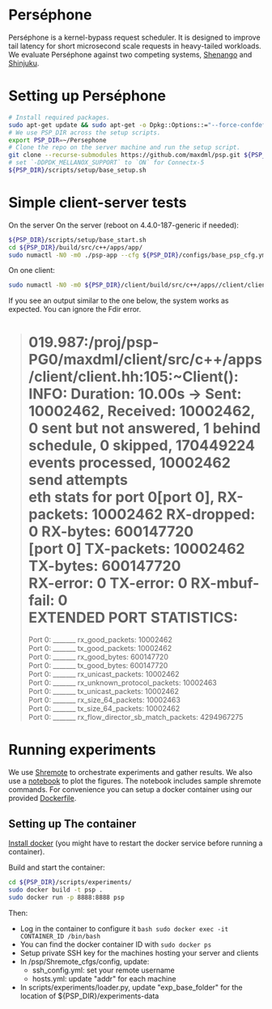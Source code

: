 Perséphone
==========

Perséphone is a kernel-bypass request scheduler. It is designed to improve tail latency for short microsecond scale requests in heavy-tailed workloads. We evaluate Perséphone against two competing systems, [Shenango](https://www.usenix.org/conference/nsdi19/presentation/ousterhout) and [Shinjuku](https://www.usenix.org/conference/nsdi19/presentation/kaffes).


Setting up Perséphone
=====================

```bash
# Install required packages.
sudo apt-get update && sudo apt-get -o Dpkg::Options::="--force-confdef" -o Dpkg::Options::="--force-confold" upgrade -y; sudo apt install -y cmake libaio-dev libcunit1-dev libjemalloc-dev libmnl-dev libnl-3-dev libnl-route-3-dev libboost-program-options-dev libboost-system-dev libboost-chrono-dev libboost-context-dev libnuma-dev libyaml-cpp-dev liblz4-dev libgflags-dev libsnappy-dev libbz2-dev libzstd-dev numactl msr-tools htop libconfig-dev software-properties-common; sudo add-apt-repository -y ppa:ubuntu-toolchain-r/test; sudo apt update; sudo apt install -y gcc-7 g++-7; sudo update-alternatives --install /usr/bin/gcc gcc /usr/bin/gcc-7 60 --slave /usr/bin/g++ g++ /usr/bin/g++-7
# We use PSP_DIR across the setup scripts.
export PSP_DIR=~/Persephone
# Clone the repo on the server machine and run the setup script.
git clone --recurse-submodules https://github.com/maxdml/psp.git ${PSP_DIR}
# set `-DDPDK_MELLANOX_SUPPORT` to `ON` for Connectx-5
${PSP_DIR}/scripts/setup/base_setup.sh
```

Simple client-server tests
========================

On the server On the server (reboot on 4.4.0-187-generic if needed):
```bash
${PSP_DIR}/scripts/setup/base_start.sh
cd ${PSP_DIR}/build/src/c++/apps/app/
sudo numactl -N0 -m0 ./psp-app --cfg ${PSP_DIR}/configs/base_psp_cfg.yml --label test
```

On one client:
```bash
sudo numactl -N0 -m0 ${PSP_DIR}/client/build/src/c++/apps//client/client --config-path ${PSP_DIR}/configs/base_client_psp_cfg.yml --label test --ip 192.168.10.10 --port 6789 --max-concurrency -1 --sample -1 --collect-logs 1 --outdir client0
```

If you see an output similar to the one below, the system works as expected. You can ignore the Fdir error.
> 019.987:/proj/psp-PG0/maxdml/client/src/c++/apps/client/client.hh:105:~Client(): INFO: Duration: 10.00s -> Sent: 10002462, Received: 10002462, 0 sent but not answered, 1 behind schedule,  0 skipped, 170449224 events processed, 10002462 send attempts  
>eth stats for port 0[port 0], RX-packets: 10002462 RX-dropped: 0 RX-bytes: 600147720  
>[port 0] TX-packets: 10002462 TX-bytes: 600147720  
>RX-error: 0 TX-error: 0 RX-mbuf-fail: 0  
>EXTENDED PORT STATISTICS:  
>================  
>Port 0: _______ rx_good_packets:		10002462  
>Port 0: _______ tx_good_packets:		10002462  
>Port 0: _______ rx_good_bytes:		600147720  
>Port 0: _______ tx_good_bytes:		600147720  
>Port 0: _______ rx_unicast_packets:		10002462  
>Port 0: _______ rx_unknown_protocol_packets:		10002463  
>Port 0: _______ tx_unicast_packets:		10002462  
>Port 0: _______ rx_size_64_packets:		10002463  
>Port 0: _______ tx_size_64_packets:		10002462  
>Port 0: _______ rx_flow_director_sb_match_packets:		4294967275  

Running experiments
=======================
We use [Shremote](Shremote) to orchestrate experiments and gather results. We also use a [notebook](scripts/experiments/psp.pynb) to plot the figures. The notebook includes sample shremote commands. For convenience you can setup a docker container using our provided [Dockerfile](scripts/experiments/Dockerfile).

Setting up The container
----------------

[Install docker](https://docs.docker.com/engine/install/ubuntu/)  (you might have to restart the docker service before running a container).

Build and start the container:
```bash
cd ${PSP_DIR}/scripts/experiments/
sudo docker build -t psp .
sudo docker run -p 8888:8888 psp
```
Then:
- Log in the container to configure it `bash sudo docker exec -it CONTAINER_ID /bin/bash`
- You can find the docker container ID with `sudo docker ps`
- Setup private SSH key for the machines hosting your server and clients
- In /psp/Shremote_cfgs/config, update:
    - ssh_config.yml: set your remote username
    - hosts.yml: update "addr" for each machine
- In scripts/experiments/loader.py, update "exp_base_folder" for the location of ${PSP_DIR}/experiments-data
